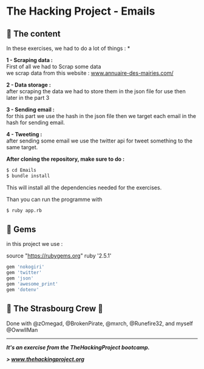 # The Hacking Project - Emails

## 📰 The content
In these exercises,  we had to do a lot of things : 
* 

**1 - Scraping data :** <br>
 First of all we had to Scrap some data<br>
 we scrap data from this website : www.annuaire-des-mairies.com/
 
 
**2 - Data storage :** <br>
 after scraping the data we had to store them in the json file
 for use then later in the part 3
 
 
**3 - Sending email  :** <br>
 for this part we use the hash in the json file 
 then we target each email in the hash for sending email.
 
 
 
**4 - Tweeting :** <br>
after sending some email we use the twitter api for tweet something to the same target.

**After cloning the repository, make sure to do :**
```sh
$ cd Emails
$ bundle install
```
This will install all the dependencies needed for the exercises.

Than you can run the programme with 

```sh
$ ruby app.rb
```

## 💎 Gems

in this project we use : 

source "https://rubygems.org"
ruby '2.5.1'

```sh
gem 'nokogiri'
gem 'twitter'
gem 'json'
gem 'awesome_print'
gem 'dotenv'
```

## :european_post_office: The Strasbourg Crew 💪
Done with @zOmegad, @BrokenPirate, @mxrch, @Runefire32, and myself @OwwllMan

<hr>

***It's an exercise from the TheHackingProject bootcamp.***

***> www.thehackingproject.org***

